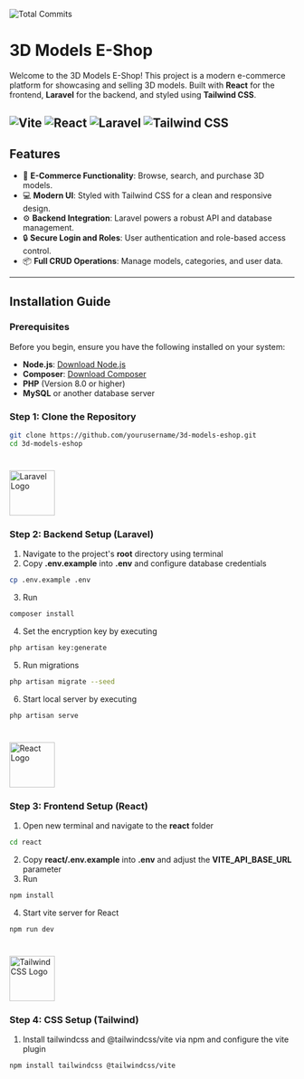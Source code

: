 ![Total Commits](https://img.shields.io/endpoint?url=https://gist.githubusercontent.com/lSeyL/f295f891b84cf1655a7034beed116712/raw/commit-count.json)

# 3D Models E-Shop

Welcome to the 3D Models E-Shop! This project is a modern e-commerce platform for showcasing and selling 3D models. Built with **React** for the frontend, **Laravel** for the backend, and styled using **Tailwind CSS**.

![Vite](https://img.shields.io/badge/Vite-646CFF?style=for-the-badge&logo=vite&logoColor=white)
![React](https://img.shields.io/badge/React-20232A?style=for-the-badge&logo=react&logoColor=61DAFB)
![Laravel](https://img.shields.io/badge/Laravel-FF2D20?style=for-the-badge&logo=laravel&logoColor=white)
![Tailwind CSS](https://img.shields.io/badge/Tailwind_CSS-06B6D4?style=for-the-badge&logo=tailwindcss&logoColor=white)
---

## Features

- 🛒 **E-Commerce Functionality**: Browse, search, and purchase 3D models.
- 💻 **Modern UI**: Styled with Tailwind CSS for a clean and responsive design.
- ⚙️ **Backend Integration**: Laravel powers a robust API and database management.
- 🔒 **Secure Login and Roles**: User authentication and role-based access control.
- 📦 **Full CRUD Operations**: Manage models, categories, and user data.

---

## Installation Guide

### Prerequisites

Before you begin, ensure you have the following installed on your system:

- **Node.js**: [Download Node.js](https://nodejs.org/)
- **Composer**: [Download Composer](https://getcomposer.org/)
- **PHP** (Version 8.0 or higher)
- **MySQL** or another database server

### Step 1: Clone the Repository

```bash
git clone https://github.com/yourusername/3d-models-eshop.git
cd 3d-models-eshop
```

#
<p align="left"><a href="https://laravel.com" target="_blank"><img src="https://upload.wikimedia.org/wikipedia/commons/9/9a/Laravel.svg" alt="Laravel Logo" height="80" ></a></p>

### Step 2: Backend Setup (Laravel)
1. Navigate to the project's **root** directory using terminal
2. Copy **.env.example** into **.env** and configure database credentials
```bash
cp .env.example .env
``` 
3. Run
```bash
composer install
```  
4. Set the encryption key by executing
```bash
php artisan key:generate
``` 
5. Run migrations
```bash
php artisan migrate --seed
``` 
6. Start local server by executing
```bash
php artisan serve
``` 



# 
<p align="left"><a href="https://react.dev" target="_blank"> <img src="https://upload.wikimedia.org/wikipedia/commons/a/a7/React-icon.svg" alt="React Logo" height="80"></a></p>   

### Step 3: Frontend Setup (React)
1. Open new terminal and navigate to the **react** folder
```bash
cd react
``` 
2. Copy **react/.env.example** into **.env** and adjust the **VITE_API_BASE_URL** parameter
3. Run 
```bash
npm install
``` 
4. Start vite server for React
```bash
npm run dev
``` 



   #
<p align="left"><a href="https://tailwindcss.com" target="_blank"><img src="https://upload.wikimedia.org/wikipedia/commons/d/d5/Tailwind_CSS_Logo.svg" alt="Tailwind CSS Logo" height="80"></a></p>

### Step 4: CSS Setup (Tailwind)
1. Install tailwindcss and @tailwindcss/vite via npm and configure the vite plugin
```
npm install tailwindcss @tailwindcss/vite
```

